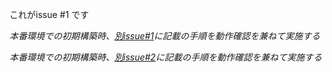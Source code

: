 これがissue #1 です

*本番環境での初期構築時、[別issue#1]に記載の手順を動作確認を兼ねて実施する*

*本番環境での初期構築時、[別issue#2]に記載の手順を動作確認を兼ねて実施する*


[別issue#1]: /tky-yamamoto/first/issues/1
[別issue#2]: /tky-yamamoto/first/issues/2
